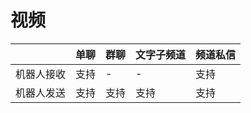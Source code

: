 # 视频

|  | **单聊** | **群聊** | **文字子频道** | **频道私信** |
| --- | --- | --- | --- | --- |
| 机器人接收 | 支持 | - | - | 支持 |
| 机器人发送 | 支持 | 支持 | 支持 | 支持 |
